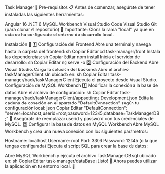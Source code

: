 Task Manager 📝
Pre-requisitos 📋
Antes de comenzar, asegúrate de tener instaladas las siguientes herramientas:

Angular 16
.NET 6
MySQL Workbench
Visual Studio Code
Visual Studio
Git (para clonar el repositorio)
📌 Importante: Clona la rama "local", ya que en esta se ha configurado el entorno de desarrollo local.

Instalación 🔧
1️⃣ Configuración del Frontend
Abre una terminal y navega hasta la carpeta del frontend:
sh
Copiar
Editar
cd task-manager/front
Instala las dependencias:
sh
Copiar
Editar
npm install
Inicia el servidor de desarrollo:
sh
Copiar
Editar
ng serve -o
2️⃣ Configuración del Backend
Abre Visual Studio.
Carga la solución del backend:
Abre el archivo taskManagerClient.sln ubicado en:
sh
Copiar
Editar
task-manager/back/taskManagerClient
Ejecuta el proyecto desde Visual Studio.
Configuración de MySQL Workbench
1️⃣ Modificar la conexión a la base de datos
Abre el archivo de configuración:
sh
Copiar
Editar
task-manager/back/taskManagerClient/appsettings.Development.json
Edita la cadena de conexión en el apartado "DefaultConnection" según tu configuración local:
json
Copiar
Editar
"DefaultConnection": "server=localhost;userid=root;password=12345;database=TaskManagerDB;"
📌 Asegúrate de reemplazar userid y password con tus credenciales de MySQL.
2️⃣ Configurar la base de datos en MySQL Workbench
Abre MySQL Workbench y crea una nueva conexión con los siguientes parámetros:

Hostname: localhost
Username: root
Port: 3306
Password: 12345 (o la que tengas configurada)
Ejecuta el script SQL para crear la base de datos:

Abre MySQL Workbench y ejecuta el archivo TaskManagerDB.sql ubicado en:
sh
Copiar
Editar
task-manager/dataBase
¡Listo! 🎉
Ahora puedes utilizar la aplicación en tu entorno local. 🚀
